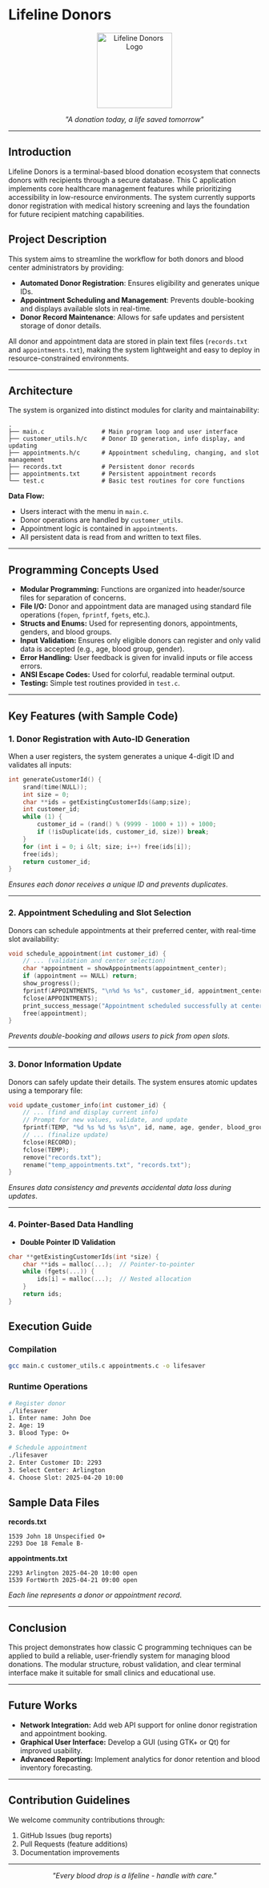# Lifeline Donors


<p align="center">

  
  <img src="/logo.jpg" alt="Lifeline Donors Logo" width="150" height="150"/>
</p>

<p align="center"><em>"A donation today, a life saved tomorrow"</em></p>


---

## Introduction

Lifeline Donors is a terminal-based blood donation ecosystem that connects donors with recipients through a secure database. This C application implements core healthcare management features while prioritizing accessibility in low-resource environments. The system currently supports donor registration with medical history screening and lays the foundation for future recipient matching capabilities.

## Project Description

This system aims to streamline the workflow for both donors and blood center administrators by providing:

- **Automated Donor Registration**: Ensures eligibility and generates unique IDs.
- **Appointment Scheduling and Management**: Prevents double-booking and displays available slots in real-time.
- **Donor Record Maintenance**: Allows for safe updates and persistent storage of donor details.

All donor and appointment data are stored in plain text files (`records.txt` and `appointments.txt`), making the system lightweight and easy to deploy in resource-constrained environments.

---

## Architecture

The system is organized into distinct modules for clarity and maintainability:

```
.
├── main.c                # Main program loop and user interface
├── customer_utils.h/c    # Donor ID generation, info display, and updating
├── appointments.h/c      # Appointment scheduling, changing, and slot management
├── records.txt           # Persistent donor records
├── appointments.txt      # Persistent appointment records
└── test.c                # Basic test routines for core functions
```

**Data Flow:**

- Users interact with the menu in `main.c`.
- Donor operations are handled by `customer_utils`.
- Appointment logic is contained in `appointments`.
- All persistent data is read from and written to text files.

---

## Programming Concepts Used

- **Modular Programming:** Functions are organized into header/source files for separation of concerns.
- **File I/O:** Donor and appointment data are managed using standard file operations (`fopen`, `fprintf`, `fgets`, etc.).
- **Structs and Enums:** Used for representing donors, appointments, genders, and blood groups.
- **Input Validation:** Ensures only eligible donors can register and only valid data is accepted (e.g., age, blood group, gender).
- **Error Handling:** User feedback is given for invalid inputs or file access errors.
- **ANSI Escape Codes:** Used for colorful, readable terminal output.
- **Testing:** Simple test routines provided in `test.c`.

---

## Key Features (with Sample Code)

### 1. **Donor Registration with Auto-ID Generation**

When a user registers, the system generates a unique 4-digit ID and validates all inputs:

```c
int generateCustomerId() {
    srand(time(NULL));
    int size = 0;
    char **ids = getExistingCustomerIds(&amp;size);
    int customer_id;
    while (1) {
        customer_id = (rand() % (9999 - 1000 + 1)) + 1000;
        if (!isDuplicate(ids, customer_id, size)) break;
    }
    for (int i = 0; i &lt; size; i++) free(ids[i]);
    free(ids);
    return customer_id;
}
```

*Ensures each donor receives a unique ID and prevents duplicates*.

---

### 2. **Appointment Scheduling and Slot Selection**

Donors can schedule appointments at their preferred center, with real-time slot availability:

```c
void schedule_appointment(int customer_id) {
    // ... (validation and center selection)
    char *appointment = showAppointments(appointment_center);
    if (appointment == NULL) return;
    show_progress();
    fprintf(APPOINTMENTS, "\n%d %s %s", customer_id, appointment_center, appointment);
    fclose(APPOINTMENTS);
    print_success_message("Appointment scheduled successfully at center");
    free(appointment);
}
```

*Prevents double-booking and allows users to pick from open slots*.

---

### 3. **Donor Information Update**

Donors can safely update their details. The system ensures atomic updates using a temporary file:

```c
void update_customer_info(int customer_id) {
    // ... (find and display current info)
    // Prompt for new values, validate, and update
    fprintf(TEMP, "%d %s %d %s %s\n", id, name, age, gender, blood_group);
    // ... (finalize update)
    fclose(RECORD);
    fclose(TEMP);
    remove("records.txt");
    rename("temp_appointments.txt", "records.txt");
}
```

*Ensures data consistency and prevents accidental data loss during updates*.

---

### 4. **Pointer-Based Data Handling**

- **Double Pointer ID Validation**

```c
char **getExistingCustomerIds(int *size) {
    char **ids = malloc(...);  // Pointer-to-pointer
    while (fgets(...)) {
        ids[i] = malloc(...);  // Nested allocation
    }
    return ids;
}
```

## Execution Guide

### Compilation

```bash
gcc main.c customer_utils.c appointments.c -o lifesaver
```

### Runtime Operations

```bash
# Register donor
./lifesaver 
1. Enter name: John Doe
2. Age: 19
3. Blood Type: O+

# Schedule appointment
./lifesaver
2. Enter Customer ID: 2293
3. Select Center: Arlington
4. Choose Slot: 2025-04-20 10:00
```

## Sample Data Files

**records.txt**

```
1539 John 18 Unspecified O+
2293 Doe 18 Female B-
```

**appointments.txt**

```
2293 Arlington 2025-04-20 10:00 open
1539 FortWorth 2025-04-21 09:00 open
```

*Each line represents a donor or appointment record*.

---

## Conclusion

This project demonstrates how classic C programming techniques can be applied to build a reliable, user-friendly system for managing blood donations. The modular structure, robust validation, and clear terminal interface make it suitable for small clinics and educational use.

---

## Future Works

- **Network Integration:** Add web API support for online donor registration and appointment booking.
- **Graphical User Interface:** Develop a GUI (using GTK+ or Qt) for improved usability.
- **Advanced Reporting:** Implement analytics for donor retention and blood inventory forecasting.

---
## Contribution Guidelines

We welcome community contributions through:

1. GitHub Issues (bug reports)
2. Pull Requests (feature additions)
3. Documentation improvements


---

<p align="center"><em>"Every blood drop is a lifeline - handle with care."</em></p>


